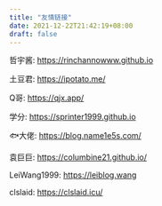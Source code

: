 ```yaml
---
title: "友情链接"
date: 2021-12-22T21:42:19+08:00
draft: false
---
```


哲宇酱: https://rinchannowww.github.io

土豆君: https://ipotato.me/

Q哥: https://qjx.app/

学分: https://sprinter1999.github.io

🐟大佬: https://blog.name1e5s.com/

袁巨巨: https://columbine21.github.io/

LeiWang1999: https://leiblog.wang

clslaid: https://clslaid.icu/
